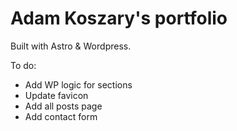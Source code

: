 # Adam Koszary's portfolio
Built with Astro & Wordpress.

To do:
- Add WP logic for sections
- Update favicon
- Add all posts page
- Add contact form 